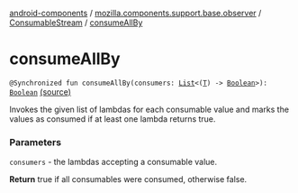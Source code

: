 [android-components](../../index.md) / [mozilla.components.support.base.observer](../index.md) / [ConsumableStream](index.md) / [consumeAllBy](./consume-all-by.md)

# consumeAllBy

`@Synchronized fun consumeAllBy(consumers: `[`List`](https://kotlinlang.org/api/latest/jvm/stdlib/kotlin.collections/-list/index.html)`<(`[`T`](index.md#T)`) -> `[`Boolean`](https://kotlinlang.org/api/latest/jvm/stdlib/kotlin/-boolean/index.html)`>): `[`Boolean`](https://kotlinlang.org/api/latest/jvm/stdlib/kotlin/-boolean/index.html) [(source)](https://github.com/mozilla-mobile/android-components/blob/master/components/support/base/src/main/java/mozilla/components/support/base/observer/Consumable.kt#L156)

Invokes the given list of lambdas for each consumable value and marks the
values as consumed if at least one lambda returns true.

### Parameters

`consumers` - the lambdas accepting a consumable value.

**Return**
true if all consumables were consumed, otherwise false.


